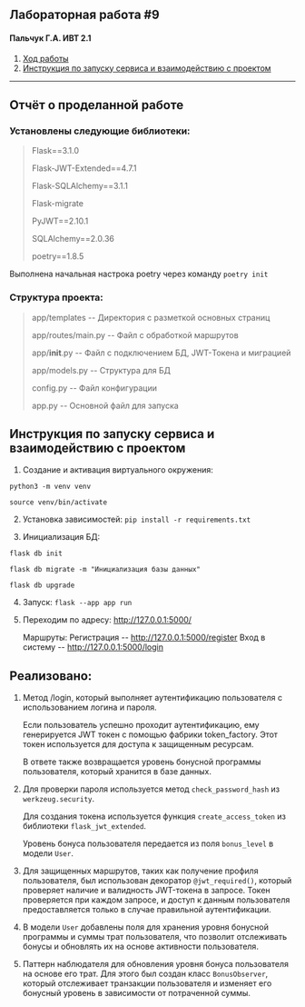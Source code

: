 
## Лабораторная работа #9
#### Пальчук Г.А. ИВТ 2.1

1. [Ход работы](#title2)
2. [Инструкция по запуску сервиса и взаимодействию с проектом](#title3)


-----

## <a id="title2">Отчёт о проделанной работе</a>

### Установлены следующие библиотеки:
> Flask==3.1.0
> 
> Flask-JWT-Extended==4.7.1
> 
> Flask-SQLAlchemy==3.1.1
> 
> Flask-migrate
> 
> PyJWT==2.10.1
> 
> SQLAlchemy==2.0.36
> 
> poetry==1.8.5

Выполнена начальная настрока poetry через команду `poetry init`


### Структура проекта:
> app/templates -- Директория с разметкой основных страниц
> 
> app/routes/main.py -- Файл с обработкой маршрутов
> 
> app/__init__.py -- Файл с подключением БД, JWT-Токена и миграцией
> 
> app/models.py -- Структура для БД
> 
> config.py -- Файл конфигурации
> 
> app.py -- Основной файл для запуска


## <a id="title3">Инструкция по запуску сервиса и взаимодействию с проектом</a>
1. Создание и активация виртуального окружения:

`python3 -m venv venv`

`source venv/bin/activate`

2. Установка зависимостей: `pip install -r requirements.txt`

3. Инициализация БД:

`flask db init`

`flask db migrate -m "Инициализация базы данных"`

`flask db upgrade`

4. Запуск: `flask --app app run`

5. Переходим по адресу: http://127.0.0.1:5000/
   
   Маршруты:
   Регистрация -- http://127.0.0.1:5000/register
   Вход в систему -- http://127.0.0.1:5000/login 


## Реализовано:

1. Метод /login, который выполняет аутентификацию пользователя с использованием логина и пароля.

   Если пользователь успешно проходит аутентификацию, ему генерируется JWT токен с помощью фабрики token_factory. Этот токен
   используется для доступа к защищенным ресурсам.
   
   В ответе также возвращается уровень бонусной программы пользователя, который хранится в базе данных.


3. Для проверки пароля используется метод `check_password_hash` из `werkzeug.security`.

   Для создания токена используется функция `create_access_token` из библиотеки `flask_jwt_extended`.
   
   Уровень бонуса пользователя передается из поля `bonus_level` в модели `User`.


4. Для защищенных маршрутов, таких как получение профиля пользователя, был использован декоратор `@jwt_required()`, который проверяет наличие и валидность JWT-токена в запросе. Токен проверяется при каждом запросе, и доступ к данным пользователя предоставляется только в случае правильной аутентификации.


5. В модели `User` добавлены поля для хранения уровня бонусной программы и суммы трат пользователя, что позволит отслеживать бонусы и обновлять их на основе активности пользователя.


6. Паттерн наблюдателя для обновления уровня бонуса пользователя на основе его трат. Для этого был создан класс `BonusObserver`, который отслеживает транзакции пользователя и изменяет его бонусный уровень в зависимости от потраченной суммы.
